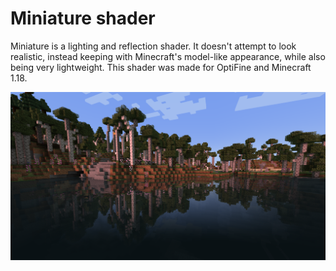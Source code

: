 # Miniature shader

Miniature is a lighting and reflection shader. It doesn't attempt to look
realistic, instead keeping with Minecraft's model-like appearance, while also being very lightweight. This shader was made for OptiFine and Minecraft 1.18.

![illustration](https://github.com/mateusak/minecraft-miniature-shader/blob/main/README_IMG.png?raw=true)